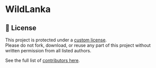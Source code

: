 # WildLanka
## 📄 License

This project is protected under a [custom license](LICENSE).  
Please do not fork, download, or reuse any part of this project without written permission from all listed authors.

See the full list of [contributors here](CONTRIBUTORS.md).
